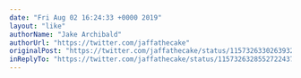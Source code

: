 ```yaml
---
date: "Fri Aug 02 16:24:33 +0000 2019"
layout: "like"
authorName: "Jake Archibald"
authorUrl: "https://twitter.com/jaffathecake"
originalPost: "https://twitter.com/jaffathecake/status/1157326330263932928"
inReplyTo: "https://twitter.com/jaffathecake/status/1157326328552722437"
---
```

